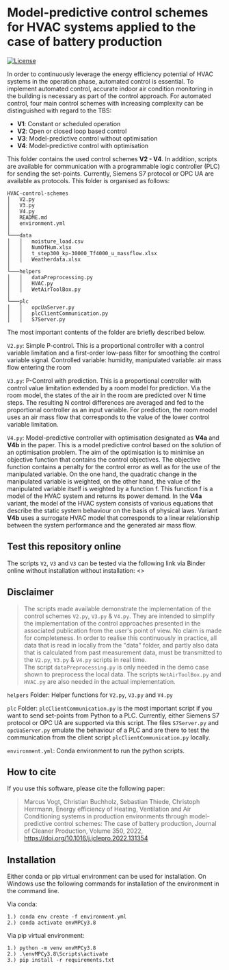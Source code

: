# Model-predictive control schemes for HVAC systems applied to the case of battery production

[![License](http://img.shields.io/:license-mit-blue.svg)](http://doge.mit-license.org)

In order to continuously leverage the energy efficiency potential of HVAC systems in the operation phase, automated control is essential.
To implement automated control, accurate indoor air condition monitoring in the building is necessary as part of the control approach.
For automated control, four main control schemes with increasing complexity can be distinguished with regard to the TBS:

- **V1**: Constant or scheduled operation
- **V2**: Open or closed loop based control
- **V3**: Model-predictive control without optimisation
- **V4**: Model-predictive control with optimisation

This folder contains the used control schemes **V2 - V4**.
In addition, scripts are available for communication with a programmable logic controller (PLC) for sending the set-points.
Currently, Siemens S7 protocol or OPC UA are available as protocols.
This folder is organised as follows:

```
HVAC-control-schemes
│   V2.py
│   V3.py
│   V4.py
│   README.md
│   environment.yml
│
└───data
│   │   moisture_load.csv
│   │   NumOfHum.xlsx
│   │   t_step300_kp-30000_Tf4000_u_massflow.xlsx
│   │   Weatherdata.xlsx
│
└───helpers
│   │   dataPreprocessing.py
│   │   HVAC.py
│   │   WetAirToolBox.py
│
└───plc
│   │   opcUaServer.py
│   │   plcClientCommunication.py
│   │   S7Server.py
```

The most important contents of the folder are briefly described below.

`V2.py`: Simple P-control. This is a proportional controller with a control variable limitation and a first-order low-pass filter for smoothing the control variable signal. Controlled variable: humidity, manipulated variable: air mass flow entering the room

`V3.py`: P-Control with prediction. This is a proportional controller with control value limitation extended by a room model for prediction. Via the room model, the states of the air in the room are predicted over N time steps. The resulting N control differences are averaged and fed to the proportional controller as an input variable. For prediction, the room model uses an air mass flow that corresponds to the value of the lower control variable limitation.

`V4.py`: Model-predictive controller with optimisation designated as **V4a** and **V4b** in the paper. This is a model predictive control based on the solution of an optimisation problem. The aim of the optimisation is to minimise an objective function that contains the control objectives. The objective function contains a penalty for the control error as well as for the use of the manipulated variable. On the one hand, the quadratic change in the manipulated variable is weighted, on the other hand, the value of the manipulated variable itself is weighted by a function f. This function f is a model of the HVAC system and returns its power demand. In the **V4a** variant, the model of the HVAC system consists of various equations that describe the static system behaviour on the basis of physical laws. Variant **V4b** uses a surrogate HVAC model that corresponds to a linear relationship between the system performance and the generated air mass flow.

## Test this repository online
The scripts `V2`, `V3` and `V3` can be tested via the following link via Binder online without installation
without installation:
<>

## Disclaimer

> The scripts made available demonstrate the implementation of the control schemes `V2.py`, `V3.py` & `V4.py`.
> They are intended to simplify the implementation of the control approaches presented in the associated publication from the user's point of view.
> No claim is made for completeness.
> In order to realise this continuously in practice, all data that is read in locally from the "data" folder, and partly
> also data that is calculated from past measurement data, must be transmitted to the `V2.py`, `V3.py` & `V4.py` scripts in real time.  
> The script `dataPreprocessing.py` is only needed in the demo case shown to preprocess the local data.
> The scripts `WetAirToolBox.py` and `HVAC.py` are also needed in the actual implementation.

`helpers` Folder: Helper functions for `V2.py`, `V3.py` and `V4.py`

`plc` Folder: `plcClientCommunication.py` is the most important script if you want to send set-points from Python to a PLC.
Currently, either Siemens S7 protocol or OPC UA are supported via this script. The files `S7Server.py` and `opcUaServer.py` emulate the behaviour of a PLC and are there
to test the communication from the client script `plcClientCommunication.py` locally.

`environment.yml`: Conda environment to run the python scripts.

## How to cite

If you use this software, please cite the following paper:

> Marcus Vogt, Christian Buchholz, Sebastian Thiede, Christoph Herrmann,
> Energy efficiency of Heating, Ventilation and Air Conditioning systems in production environments through model-predictive control schemes: The case of battery production,
> Journal of Cleaner Production,
> Volume 350,
> 2022,
> https://doi.org/10.1016/j.jclepro.2022.131354

## Installation
Either conda or pip virtual environment can be used for installation. 
On Windows use the following commands for installation of the environment in the command line.

Via conda:
```
1.) conda env create -f environment.yml
2.) conda activate envMPCy3.8
```

Via pip virtual environment:
```
1.) python -m venv envMPCy3.8
2.) .\envMPCy3.8\Scripts\activate
3.) pip install -r requirements.txt
```
